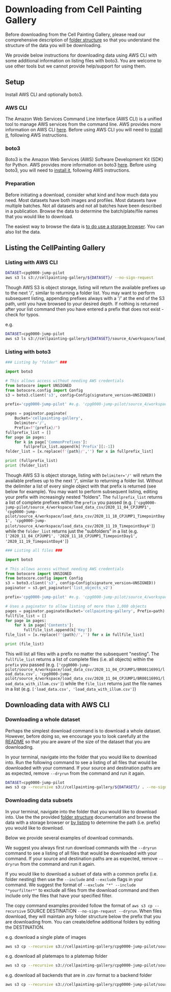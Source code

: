 # Downloading from Cell Painting Gallery

Before downloading from the Cell Painting Gallery, please read our comprehensive description of [folder structure](folder_structure.md) so that you understand the structure of the data you will be downloading.

We provide below instructions for downloading data using AWS CLI with some additional information on listing files with boto3.
You are welcome to use other tools but we cannot provide help/support for using them.

## Setup

Install AWS CLI and optionally boto3.

### AWS CLI
The Amazon Web Services Command Line Interface (AWS CLI) is a unified tool to manage AWS services from the command line.
AWS provides more information on AWS CLI [here](https://docs.aws.amazon.com/cli/latest/userguide/cli-chap-welcome.html).
Before using AWS CLI you will need to [install it](https://docs.aws.amazon.com/cli/latest/userguide/getting-started-install.html), following AWS instructions.

### boto3
Boto3 is the Amazon Web Services (AWS) Software Development Kit (SDK) for Python.
AWS provides more information on boto3 [here](https://boto3.amazonaws.com/v1/documentation/api/latest/index.html).
Before using boto3, you will need to [install it](https://boto3.amazonaws.com/v1/documentation/api/latest/guide/quickstart.html), following AWS instructions.


### Preparation

Before initiating a download, consider what kind and how much data you need.
Most datasets have both images and profiles.
Most datasets have multiple batches.
Not all datasets and not all batches have been described in a publication.
Browse the data to determine the batch/plate/file names that you would like to download.

The easiest way to browse the data is [to do use a storage browser](https://stackoverflow.com/a/72143198/1094109).
You can also list the data.

## Listing the CellPainting Gallery

### Listing with AWS CLI
```bash
DATASET=cpg0000-jump-pilot
aws s3 ls s3://cellpainting-gallery/${DATASET}/ --no-sign-request
```

Though AWS S3 is object storage, listing will return the available prefixes up to the next '/', similar to returning a folder list.
You may want to perform subsequent listing, appending prefixes always with a '/' at the end of the S3 path, until you have browsed to your desired depth.
If nothing is returned after your list command then you have entered a prefix that does not exist - check for typos.

e.g.
```bash
DATASET=cpg0000-jump-pilot
aws s3 ls s3://cellpainting-gallery/${DATASET}/source_4/workspace/load_data_csv/ --no-sign-request
```

### Listing with boto3
```python
### Listing by "folder" ###

import boto3

# This allows access without needing AWS credentials
from botocore import UNSIGNED
from botocore.config import Config
s3 = boto3.client('s3', config=Config(signature_version=UNSIGNED))

prefix='cpg0000-jump-pilot' #e.g. 'cpg0000-jump-pilot/source_4/workspace/load_data_csv'

pages = paginator.paginate(
    Bucket='cellpainting-gallery',
    Delimiter='/',
    Prefix=f"{prefix}/")
fullprefix_list = []
for page in pages:
    for k in page['CommonPrefixes']:
        fullprefix_list.append(k['Prefix'][:-1])
folder_list = [x.replace(f'{path}/','') for x in fullprefix_list]

print (fullprefix_list)
print (folder_list)
```

Though AWS S3 is object storage, listing with `Delimiter='/'` will return the available prefixes up to the next '/', similar to returning a folder list.
Without the delimiter a list of every single object with that prefix is returned (see below for example).
You may want to perform subsequent listing, editing your prefix with increasingly nested "folders".
The `fullprefix_list` returns a list of complete prefixes within the `prefix` you passed (e.g. `['cpg0000-jump-pilot/source_4/workspace/load_data_csv/2020_11_04_CPJUMP1', 'cpg0000-jump-pilot/source_4/workspace/load_data_csv/2020_11_18_CPJUMP1_TimepointDay1', 'cpg0000-jump-pilot/source_4/workspace/load_data_csv/2020_11_19_TimepointDay4']`) while the `folder_list` returns just the "subfolders" in a list (e.g. `['2020_11_04_CPJUMP1', '2020_11_18_CPJUMP1_TimepointDay1', '2020_11_19_TimepointDay4']`)

```python
### Listing all files ###

import boto3

# This allows access without needing AWS credentials
from botocore import UNSIGNED
from botocore.config import Config
s3 = boto3.client('s3', config=Config(signature_version=UNSIGNED))
paginator = s3.get_paginator('list_objects_v2')

prefix='cpg0000-jump-pilot' #e.g. 'cpg0000-jump-pilot/source_4/workspace/load_data_csv/2020_11_04_CPJUMP1/BR00116991'

# Uses a paginator to allow listing of more than 1,000 objects
pages = paginator.paginate(Bucket='cellpainting-gallery', Prefix=path)
fullfile_list = []
for page in pages:
    for k in page['Contents']:
        fullfile_list.append(k['Key'])
file_list = [x.replace(f'{path}/','') for x in fullfile_list]

print (file_list)
```
This will list all files with a prefix no matter the subsequent "nesting".
The `fullfile_list` returns a list of complete files (i.e. all objects) within the `prefix` you passed (e.g. `['cpg0000-jump-pilot/source_4/workspace/load_data_csv/2020_11_04_CPJUMP1/BR00116991/load_data.csv', 'cpg0000-jump-pilot/source_4/workspace/load_data_csv/2020_11_04_CPJUMP1/BR00116991/load_data_with_illum.csv']`) while the `file_list` returns just the file names in a list (e.g. `['load_data.csv', 'load_data_with_illum.csv']`)

## Downloading data with AWS CLI

### Downloading a whole dataset

Perhaps the simplest download command is to download a whole dataset.
However, before doing so, we encourage you to look carefully at the [README](README.md) so that you are aware of the size of the dataset that you are downloading.

In your terminal, navigate into the folder that you would like to download into.
Run the following command to see a listing of all files that would be downloaded with your command.
If your source and destination paths are as expected, remove `--dryrun` from the command and run it again.

```bash
DATASET=cpg0000-jump-pilot
aws s3 cp --recursive s3://cellpainting-gallery/${DATASET}/ . --no-sign-request --dryrun
```

### Downloading data subsets

In your terminal, navigate into the folder that you would like to download into.
Use the the provided [folder structure](folder_structure.md) documentation and browse the data with a storage browser or [by listing](#listing-the-cellpainting-gallery) to determine the path (i.e. prefix) you would like to download.

Below we provide several examples of download commands.

We suggest you always first run download commands with the `--dryrun` command to see a listing of all files that would be downloaded with your command.
If your source and destination paths are as expected, remove `--dryrun` from the command and run it again.

If you would like to download a subset of data with a common prefix (i.e. folder nesting) then use the `--include` and `--exclude` flags in your command.
We suggest the format of `--exclude "*" --include "*yourfilter*"` to exclude all files from the download command and then include only the files that have your specified filter.

The copy command examples provided follow the format of `aws s3 cp --recursive` SOURCE DESTINATION `--no-sign-request --dryrun`.
When files download, they will maintain any folder structure below the prefix that you are downloading from. 
You can create/define additional folders by editing the DESTINATION.

e.g. download a single plate of images
```bash
aws s3 cp --recursive s3://cellpainting-gallery/cpg0000-jump-pilot/source_4/images/2020_11_04_CPJUMP1/images/BR00116991__2020-11-05T19_51_35-Measurement1/ . --no-sign-request --dryrun
```

e.g. download all platemaps to a platemap folder
```bash
aws s3 cp --recursive s3://cellpainting-gallery/cpg0000-jump-pilot/source_4/workspace/metadata/platemaps/ platemap/ --no-sign-request --dryrun
```

e.g. download all backends that are in .csv format to a backend folder
```bash
aws s3 cp --recursive s3://cellpainting-gallery/cpg0000-jump-pilot/source_4/workspace/backend/ backend/ --exclude "*" --include "*.csv" --no-sign-request --dryrun
```